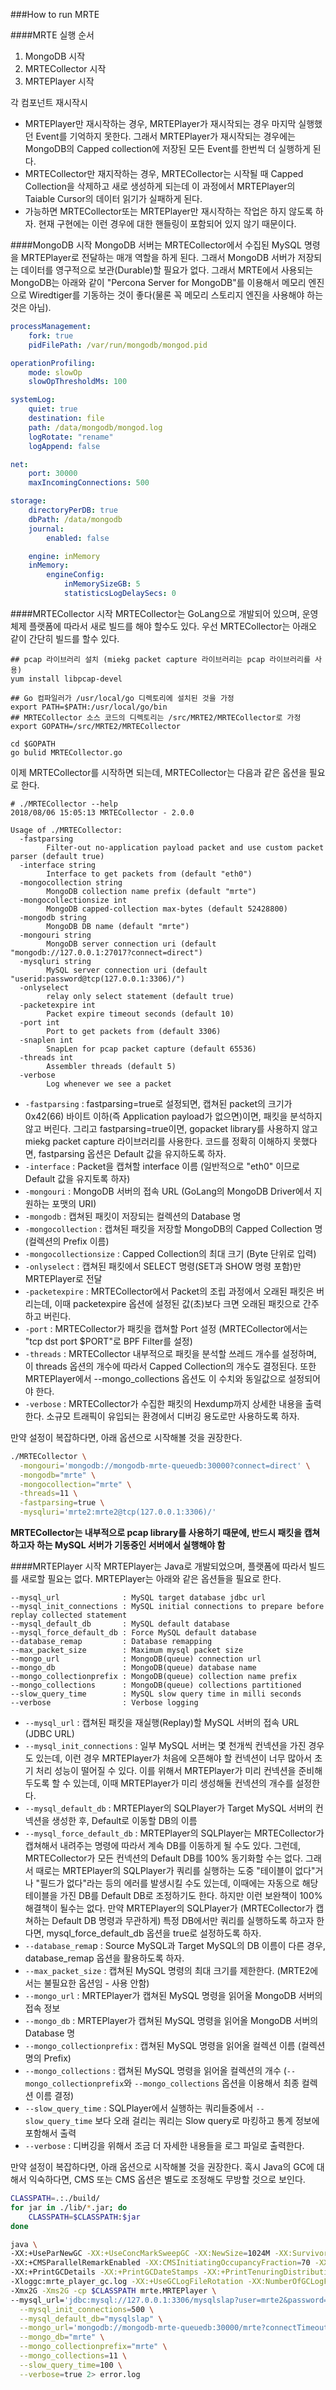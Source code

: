 ###How to run MRTE

####MRTE 실행 순서
1. MongoDB 시작
2. MRTECollector 시작
3. MRTEPlayer 시작

각 컴포넌트 재시작시
- MRTEPlayer만 재시작하는 경우, MRTEPlayer가 재시작되는 경우 마지막 실행했던 Event를 기억하지 못한다. 그래서 MRTEPlayer가 재시작되는 경우에는 MongoDB의 Capped collection에 저장된 모든 Event를 한번씩 더 실행하게 된다.
- MRTECollector만 재지작하는 경우, MRTECollector는 시작될 때 Capped Collection을 삭제하고 새로 생성하게 되는데 이 과정에서 MRTEPlayer의 Taiable Cursor의 데이터 읽기가 실패하게 된다.
- 가능하면 MRTECollector또는 MRTEPlayer만 재시작하는 작업은 하지 않도록 하자. 현재 구현에는 이런 경우에 대한 핸들링이 포함되어 있지 않기 때문이다.

####MongoDB 시작
MongoDB 서버는 MRTECollector에서 수집된 MySQL 명령을 MRTEPlayer로 전달하는 매개 역할을 하게 된다. 그래서 MongoDB 서버가 저장되는 데이터를 영구적으로 보관(Durable)할 필요가 없다. 그래서 MRTE에서 사용되는 MongoDB는 아래와 같이 "Percona Server for MongoDB"를 이용해서 메모리 엔진으로 Wiredtiger를 기동하는 것이 좋다(물론 꼭 메모리 스토리지 엔진을 사용해야 하는 것은 아님).

```yml
processManagement:
    fork: true
    pidFilePath: /var/run/mongodb/mongod.pid

operationProfiling:
    mode: slowOp
    slowOpThresholdMs: 100

systemLog:
    quiet: true
    destination: file
    path: /data/mongodb/mongod.log
    logRotate: "rename"
    logAppend: false

net:
    port: 30000
    maxIncomingConnections: 500

storage:
    directoryPerDB: true
    dbPath: /data/mongodb
    journal:
        enabled: false

    engine: inMemory
    inMemory:
        engineConfig:
            inMemorySizeGB: 5
            statisticsLogDelaySecs: 0
```

####MRTECollector 시작
MRTECollector는 GoLang으로 개발되어 있으며, 운영 체제 플랫폼에 따라서 새로 빌드를 해야 할수도 있다. 우선 MRTECollector는 아래오 같이 간단히 빌드를 할수 있다.

```shell
## pcap 라이브러리 설치 (miekg packet capture 라이브러리는 pcap 라이브러리를 사용)
yum install libpcap-devel

## Go 컴파일러가 /usr/local/go 디렉토리에 설치된 것을 가정
export PATH=$PATH:/usr/local/go/bin
## MRTECollector 소스 코드의 디렉토리는 /src/MRTE2/MRTECollector로 가정
export GOPATH=/src/MRTE2/MRTECollector

cd $GOPATH
go bulid MRTECollector.go
```

이제 MRTECollector를 시작하면 되는데, MRTECollector는 다음과 같은 옵션을 필요로 한다.
```
# ./MRTECollector --help
2018/08/06 15:05:13 MRTECollector - 2.0.0

Usage of ./MRTECollector:
  -fastparsing
        Filter-out no-application payload packet and use custom packet parser (default true)
  -interface string
        Interface to get packets from (default "eth0")
  -mongocollection string
        MongoDB collection name prefix (default "mrte")
  -mongocollectionsize int
        MongoDB capped-collection max-bytes (default 52428800)
  -mongodb string
        MongoDB DB name (default "mrte")
  -mongouri string
        MongoDB server connection uri (default "mongodb://127.0.0.1:27017?connect=direct")
  -mysqluri string
        MySQL server connection uri (default "userid:password@tcp(127.0.0.1:3306)/")
  -onlyselect
        relay only select statement (default true)
  -packetexpire int
        Packet expire timeout seconds (default 10)
  -port int
        Port to get packets from (default 3306)
  -snaplen int
        SnapLen for pcap packet capture (default 65536)
  -threads int
        Assembler threads (default 5)
  -verbose
        Log whenever we see a packet
```

- `-fastparsing` : fastparsing=true로 설정되면, 캡쳐된 packet의 크기가 0x42(66) 바이트 이하(즉 Application payload가 없으면)이면, 패킷을 분석하지 않고 버린다. 그리고 fastparsing=true이면, gopacket library를 사용하지 않고 miekg packet capture 라이브러리를 사용한다. 코드를 정확히 이해하지 못했다면, fastparsing 옵션은 Default 값을 유지하도록 하자.
- `-interface` : Packet을 캡쳐할 interface 이름 (일반적으로 "eth0" 이므로 Default 값을 유지토록 하자)
- `-mongouri` : MongoDB 서버의 접속 URL (GoLang의 MongoDB Driver에서 지원하는 포맷의 URI)
- `-mongodb` : 캡쳐된 패킷이 저장되는 컬렉션의 Database 명
- `-mongocollection` : 캡쳐된 패킷을 저장할 MongoDB의 Capped Collection 명(컬렉션의 Prefix 이름)
- `-mongocollectionsize` : Capped Collection의 최대 크기 (Byte 단위로 입력)
- `-onlyselect` : 캡쳐된 패킷에서 SELECT 명령(SET과 SHOW 명령 포함)만 MRTEPlayer로 전달
- `-packetexpire` : MRTECollector에서 Packet의 조립 과정에서 오래된 패킷은 버리는데, 이때 packetexpire 옵션에 설정된 값(초)보다 크면 오래된 패킷으로 간주하고 버린다.
- `-port` : MRTECollector가 패킷을 캡쳐할 Port 설정 (MRTECollector에서는 "tcp dst port $PORT"로 BPF Filter를 설정)
- `-threads` : MRTECollector 내부적으로 패킷을 분석할 쓰레드 개수를 설정하며, 이 threads 옵션의 개수에 따라서 Capped Collection의 개수도 결정된다. 또한 MRTEPlayer에서 --mongo_collections 옵션도 이 수치와 동일값으로 설정되어야 한다.
- `-verbose` : MRTECollector가 수집한 패킷의 Hexdump까지 상세한 내용을 출력한다. 소규모 트래픽이 유입되는 환경에서 디버깅 용도로만 사용하도록 하자.

만약 설정이 복잡하다면, 아래 옵션으로 시작해볼 것을 권장한다.
```bash
./MRTECollector \
  -mongouri='mongodb://mongodb-mrte-queuedb:30000?connect=direct' \
  -mongodb="mrte" \
  -mongocollection="mrte" \
  -threads=11 \
  -fastparsing=true \
  -mysqluri='mrte2:mrte2@tcp(127.0.0.1:3306)/'
```

**MRTECollector는 내부적으로 pcap library를 사용하기 때문에, 반드시 패킷을 캡쳐하고자 하는 MySQL 서버가 기동중인 서버에서 실행해야 함**

####MRTEPlayer 시작
MRTEPlayer는 Java로 개발되었으며, 플랫폼에 따라서 빌드를 새로할 필요는 없다. MRTEPlayer는 아래와 같은 옵션들을 필요로 한다.
```
--mysql_url              : MySQL target database jdbc url
--mysql_init_connections : MySQL initial connections to prepare before replay collected statement
--mysql_default_db       : MySQL default database
--mysql_force_default_db : Force MySQL default database
--database_remap         : Database remapping
--max_packet_size        : Maximum mysql packet size
--mongo_url              : MongoDB(queue) connection url
--mongo_db               : MongoDB(queue) database name
--mongo_collectionprefix : MongoDB(queue) collection name prefix
--mongo_collections      : MongoDB(queue) collections partitioned
--slow_query_time        : MySQL slow query time in milli seconds
--verbose                : Verbose logging
```

- `--mysql_url` : 캡쳐된 패킷을 재실행(Replay)할 MySQL 서버의 접속 URL (JDBC URL)
- `--mysql_init_connections` : 일부 MySQL 서버는 몇 천개씩 컨넥션을 가진 경우도 있는데, 이런 경우 MRTEPlayer가 처음에 오픈해야 할 컨넥션이 너무 많아서 초기 처리 성능이 떨어질 수 있다. 이를 위해서 MRTEPlayer가 미리 컨넥션을 준비해두도록 할 수 있는데, 이때 MRTEPlayer가 미리 생성해둘 컨넥션의 개수를 설정한다.
- `--mysql_default_db` : MRTEPlayer의 SQLPlayer가 Target MySQL 서버의 컨넥션을 생성한 후, Default로 이동할 DB의 이름
- `--mysql_force_default_db` : MRTEPlayer의 SQLPlayer는 MRTECollector가 캡쳐해서 내려주는 명령에 따라서 계속 DB를 이동하게 될 수도 있다. 그런데, MRTECollector가 모든 컨넥션의 Default DB를 100% 동기화할 수는 없다. 그래서 때로는 MRTEPlayer의 SQLPlayer가 쿼리를 실행하는 도중 "테이블이 없다"거나 "필드가 없다"라는 등의 에러를 발생시킬 수도 있는데, 이때에는 자동으로 해당 테이블을 가진 DB를 Default DB로 조정하기도 한다. 하지만 이런 보완책이 100% 해결책이 될수는 없다. 만약 MRTEPlayer의 SQLPlayer가 (MRTECollector가 캡쳐하는 Default DB 명령과 무관하게) 특정 DB에서만 쿼리를 실행하도록 하고자 한다면, mysql_force_default_db 옵션을 true로 설정하도록 하자.
- `--database_rema`p : Source MySQL과 Target MySQL의 DB 이름이 다른 경우, database_remap 옵션을 활용하도록 하자. 
- `--max_packet_size` : 캡쳐된 MySQL 명령의 최대 크기를 제한한다. (MRTE2에서는 불필요한 옵션임 - 사용 안함)
- `--mongo_url` : MRTEPlayer가 캡쳐된 MySQL 명령을 읽어올 MongoDB 서버의 접속 정보
- `--mongo_db` : MRTEPlayer가 캡쳐된 MySQL 명령을 읽어올 MongoDB 서버의 Database 명
- `--mongo_collectionprefix` : 캡쳐된 MySQL 명령을 읽어올 컬렉션 이름 (컬렉션 명의 Prefix)
- `--mongo_collections` : 캡쳐된 MySQL 명령을 읽어올 컬렉션의 개수 (`--mongo_collectionprefix`와 `--mongo_collections` 옵션을 이용해서 최종 컬렉션 이름 결정)
- `--slow_query_time` : SQLPlayer에서 실행하는 쿼리들중에서 `--slow_query_time` 보다 오래 걸리는 쿼리는 Slow query로 마킹하고 통계 정보에 포함해서 출력
- `--verbose` : 디버깅을 위해서 조금 더 자세한 내용들을 로그 파일로 출력한다.

만약 설정이 복잡하다면, 아래 옵션으로 시작해볼 것을 권장한다. 혹시 Java의 GC에 대해서 익숙하다면, CMS 또는 CMS 옵션은 별도로 조정해도 무방할 것으로 보인다.
```bash
CLASSPATH=.:./build/
for jar in ./lib/*.jar; do
    CLASSPATH=$CLASSPATH:$jar
done

java \
-XX:+UseParNewGC -XX:+UseConcMarkSweepGC -XX:NewSize=1024M -XX:SurvivorRatio=3 -XX:MaxTenuringThreshold=3 \
-XX:+CMSParallelRemarkEnabled -XX:CMSInitiatingOccupancyFraction=70 -XX:+UseCMSInitiatingOccupancyOnly \
-XX:+PrintGCDetails -XX:+PrintGCDateStamps -XX:+PrintTenuringDistribution -XX:+PrintGCApplicationStoppedTime \
-Xloggc:mrte_player_gc.log -XX:+UseGCLogFileRotation -XX:NumberOfGCLogFiles=10 -XX:GCLogFileSize=20M \
-Xmx2G -Xms2G -cp $CLASSPATH mrte.MRTEPlayer \
--mysql_url='jdbc:mysql://127.0.0.1:3306/mysqlslap?user=mrte2&password=mrte2' \
  --mysql_init_connections=500 \
  --mysql_default_db="mysqlslap" \
  --mongo_url='mongodb://mongodb-mrte-queuedb:30000/mrte?connectTimeoutMS=300000&authSource=admin' \
  --mongo_db="mrte" \
  --mongo_collectionprefix="mrte" \
  --mongo_collections=11 \
  --slow_query_time=100 \
  --verbose=true 2> error.log
```

